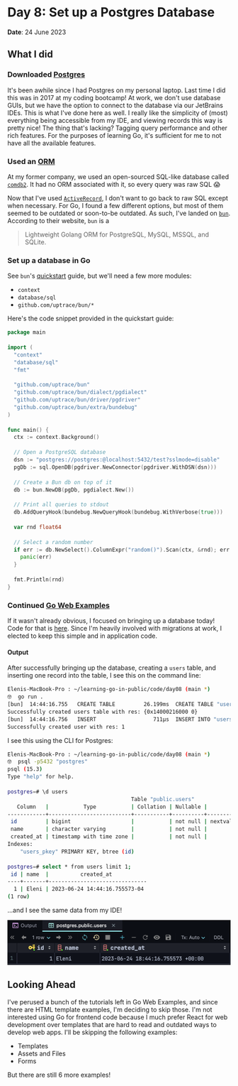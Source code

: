 # Day 8: Set up a Postgres Database

**Date**: 24 June 2023

## What I did

### Downloaded [Postgres]

It's been awhile since I had Postgres on my personal laptop. Last time I did
this was in 2017 at my coding bootcamp! At work, we don't use database GUIs,
but we have the option to connect to the database via our JetBrains IDEs. This
is what I've done here as well. I really like the simplicity of (most)
everything being accessible from my IDE, and viewing records this way is pretty
nice! The thing that's lacking? Tagging query performance and other rich
features. For the purposes of learning Go, it's sufficient for me to not have
all the available features.

### Used an [ORM]

At my former company, we used an open-sourced SQL-like database called
[`comdb2`]. It had no ORM associated with it, so every query was raw SQL
:scream:

Now that I've used [`ActiveRecord`], I don't want to go back to raw SQL except
when necessary. For Go, I found a few different options, but most of them
seemed to be outdated or soon-to-be outdated. As such, I've landed on [`bun`].
According to their website, `bun` is a

> Lightweight Golang ORM for PostgreSQL, MySQL, MSSQL, and SQLite.

### Set up a database in Go

See `bun`'s [quickstart] guide, but we'll need a few more modules:

- `context`
- `database/sql`
- `github.com/uptrace/bun/*`

Here's the code snippet provided in the quickstart guide:

```go
package main

import (
  "context"
  "database/sql"
  "fmt"

  "github.com/uptrace/bun"
  "github.com/uptrace/bun/dialect/pgdialect"
  "github.com/uptrace/bun/driver/pgdriver"
  "github.com/uptrace/bun/extra/bundebug"
)

func main() {
  ctx := context.Background()

  // Open a PostgreSQL database
  dsn := "postgres://postgres:@localhost:5432/test?sslmode=disable"
  pgDb := sql.OpenDB(pgdriver.NewConnector(pgdriver.WithDSN(dsn)))

  // Create a Bun db on top of it
  db := bun.NewDB(pgDb, pgdialect.New())

  // Print all queries to stdout
  db.AddQueryHook(bundebug.NewQueryHook(bundebug.WithVerbose(true)))

  var rnd float64

  // Select a random number
  if err := db.NewSelect().ColumnExpr("random()").Scan(ctx, &rnd); err != nil {
    panic(err)
  }

  fmt.Println(rnd)
}
```

### Continued [Go Web Examples]

If it wasn't already obvious, I focused on bringing up a database today! Code
for that is [here]. Since I'm heavily involved with migrations at work, I
elected to keep this simple and in application code.

#### Output

After successfully bringing up the database, creating a `users` table, and
inserting one record into the table, I see this on the command line:

```bash
Elenis-MacBook-Pro : ~/learning-go-in-public/code/day08 (main *)
🤓  go run .
[bun]  14:44:16.755   CREATE TABLE         26.199ms  CREATE TABLE "users" ("id" BIGSERIAL NOT NULL, "name" VARCHAR NOT NULL, "created_at" TIMESTAMPTZ NOT NULL, PRIMARY KEY ("id"))
Successfully created users table with res: {0x14000216000 0}
[bun]  14:44:16.756   INSERT                  711µs  INSERT INTO "users" ("id", "name", "created_at") VALUES (DEFAULT, 'Eleni', '2023-06-24 18:44:16.755573+00:00') RETURNING "id"
Successfully created user with res: 1
```

I see this using the CLI for Postgres:

```bash
Elenis-MacBook-Pro : ~/learning-go-in-public/code/day08 (main *)
🤓  psql -p5432 "postgres"
psql (15.3)
Type "help" for help.

postgres=# \d users
                                       Table "public.users"
   Column   |           Type           | Collation | Nullable |              Default
------------+--------------------------+-----------+----------+-----------------------------------
 id         | bigint                   |           | not null | nextval('users_id_seq'::regclass)
 name       | character varying        |           | not null |
 created_at | timestamp with time zone |           | not null |
Indexes:
    "users_pkey" PRIMARY KEY, btree (id)

postgres=# select * from users limit 1;
 id | name  |          created_at
----+-------+-------------------------------
  1 | Eleni | 2023-06-24 14:44:16.755573-04
(1 row)
```

...and I see the same data from my IDE!

![postgres database]

## Looking Ahead

I've perused a bunch of the tutorials left in Go Web Examples, and since there
are HTML template examples, I'm deciding to skip those. I'm not interested
using Go for frontend code because I much prefer React for web development over
templates that are hard to read and outdated ways to develop web apps. I'll be
skipping the following examples:

- Templates
- Assets and Files
- Forms

But there are still 6 more examples!

[postgres]: https://www.postgresql.org/
[orm]:
  https://www.freecodecamp.org/news/what-is-an-orm-the-meaning-of-object-relational-mapping-database-tools/
[`comdb2`]: https://bloomberg.github.io/comdb2/overview_home.html
[`activerecord`]: https://guides.rubyonrails.org/active_record_basics.html
[`bun`]: https://bun.uptrace.dev/
[quickstart]: https://bun.uptrace.dev/#quickstart
[go web examples]: https://gowebexamples.com/
[here]: ../code/day08
[postgres database]: ../img/day08/postgres-database.png
